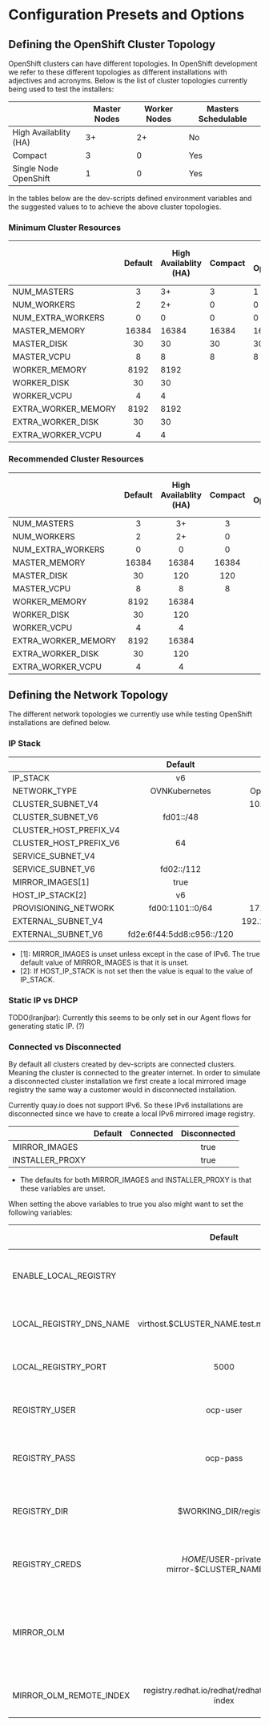 # Configuration Presets and Options

## Defining the OpenShift Cluster Topology

OpenShift clusters can have different topologies. In OpenShift development we refer to
these different topologies as different installations with adjectives and acronyms.
Below is the list of cluster topologies currently being used to test the installers:

|                       | Master Nodes | Worker Nodes | Masters Schedulable |
|-----------------------|--------------|--------------|---------------------|
| High Availablity (HA) |       3+     |       2+     |         No          |
| Compact               |       3      |       0      |         Yes         |
| Single Node OpenShift |       1      |       0      |         Yes         |


In the tables below are the dev-scripts defined environment variables and the suggested
values to to achieve the above cluster topologies.
### Minimum Cluster Resources

|                     | Default | High Availablity (HA) | Compact | Single Node OpenShift (SNO) |
|---------------------|:-------:|-----------------------|---------|-----------------------------|
| NUM_MASTERS         |    3    |           3+          |    3    |              1              |
| NUM_WORKERS         |    2    |           2+          |    0    |              0              |
| NUM_EXTRA_WORKERS   |    0    |           0           |    0    |              0              |
| MASTER_MEMORY       |  16384  |         16384         |  16384  |            16384            |
| MASTER_DISK         |    30   |           30          |    30   |              30             |
| MASTER_VCPU         |    8    |           8           |    8    |              8              |
| WORKER_MEMORY       |   8192  |          8192         |         |                             |
| WORKER_DISK         |    30   |           30          |         |                             |
| WORKER_VCPU         |    4    |           4           |         |                             |
| EXTRA_WORKER_MEMORY |   8192  |          8192         |         |                             |
| EXTRA_WORKER_DISK   |    30   |           30          |         |                             |
| EXTRA_WORKER_VCPU   |    4    |           4           |         |                             |

### Recommended Cluster Resources

|                     | Default | High Availablity (HA) | Compact | Single Node OpenShift (SNO) |
|---------------------|:-------:|:---------------------:|:-------:|:---------------------------:|
| NUM_MASTERS         |    3    |           3+          |    3    |              1              |
| NUM_WORKERS         |    2    |           2+          |    0    |              0              |
| NUM_EXTRA_WORKERS   |    0    |           0           |    0    |              0              |
| MASTER_MEMORY       |  16384  |         16384         |  16384  |            32768            |
| MASTER_DISK         |    30   |          120          |   120   |             120             |
| MASTER_VCPU         |    8    |           8           |    8    |              8              |
| WORKER_MEMORY       |   8192  |         16384         |         |                             |
| WORKER_DISK         |    30   |          120          |         |                             |
| WORKER_VCPU         |    4    |           4           |         |                             |
| EXTRA_WORKER_MEMORY |   8192  |         16384         |         |                             |
| EXTRA_WORKER_DISK   |    30   |          120          |         |                             |
| EXTRA_WORKER_VCPU   |    4    |           4           |         |                             |

## Defining the Network Topology

The different network topologies we currently use while testing OpenShift installations are defined below.

### IP Stack

|                        |          Default          |       IPv4       |            IPv6           |       IP Dual-stack       |
|------------------------|:-------------------------:|:----------------:|:-------------------------:|:-------------------------:|
| IP_STACK               |             v6            |        v4        |             v6            |            v4v6           |
| NETWORK_TYPE           |       OVNKubernetes       |   OpenShiftSDN   |       OVNKubernetes       |       OVNKubernetes       |
| CLUSTER_SUBNET_V4      |                           |   10.128.0.0/14  |                           |       10.128.0.0/14       |
| CLUSTER_SUBNET_V6      |         fd01::/48         |                  |         fd01::/48         |         fd01::/48         |
| CLUSTER_HOST_PREFIX_V4 |                           |        23        |                           |             23            |
| CLUSTER_HOST_PREFIX_V6 |             64            |                  |             64            |             64            |
| SERVICE_SUBNET_V4      |                           |                  |                           |       172.30.0.0/16       |
| SERVICE_SUBNET_V6      |         fd02::/112        |                  |         fd02::/112        |         fd02::/112        |
| MIRROR_IMAGES[1]       |            true           |                  |            true           |            true           |
| HOST_IP_STACK[2]       |             v6            |        v4        |             v6            |            v4v6           |
| PROVISIONING_NETWORK   |      fd00:1101::0/64      |   172.22.0.0/24  |      fd00:1101::0/64      |      fd00:1101::0/64      |
| EXTERNAL_SUBNET_V4     |                           | 192.168.111.0/24 |                           |      192.168.111.0/24     |
| EXTERNAL_SUBNET_V6     | fd2e:6f44:5dd8:c956::/120 |                  | fd2e:6f44:5dd8:c956::/120 | fd2e:6f44:5dd8:c956::/120 |

* [1]: MIRROR_IMAGES is unset unless except in the case of IPv6. The true default value of MIRROR_IMAGES is that it is unset.
* [2]: If HOST_IP_STACK is not set then the value is equal to the value of IP_STACK.

### Static IP vs DHCP

TODO(lranjbar): Currently this seems to be only set in our Agent flows for generating static IP. (?)

### Connected vs Disconnected

By default all clusters created by dev-scripts are connected clusters. Meaning the cluster is
connected to the greater internet. In order to simulate a disconnected cluster installation we first
create a local mirrored image registry the same way a customer would in disconnected installation.

Currently quay.io does not support IPv6. So these IPv6 installations are disconnected since we have to
create a local IPv6 mirrored image registry.

|                 | Default | Connected | Disconnected |
|-----------------|:-------:|:---------:|:------------:|
| MIRROR_IMAGES   |         |           |     true     |
| INSTALLER_PROXY |         |           |     true     |

* The defaults for both MIRROR_IMAGES and INSTALLER_PROXY is that these variables are unset.

When setting the above variables to true you also might want to set the following variables:

|                         |                    Default                      | Expected Value          |                                Description                               |
|-------------------------|:-----------------------------------------------:|-------------------------|:------------------------------------------------------------------------:|
| ENABLE_LOCAL_REGISTRY   |                                                 | true                    | Ensure that the local registry will be available.                        |
| LOCAL_REGISTRY_DNS_NAME | virthost.$CLUSTER_NAME.test.metalkube.org       | String - Web domain     | Local image registry DNS name.                                           |
| LOCAL_REGISTRY_PORT     | 5000                                            | String - Port Number    | Local image registry port.                                               |
| REGISTRY_USER           | ocp-user                                        | String                  | Local image registry user.                                               |
| REGISTRY_PASS           | ocp-pass                                        | String                  | Local image registry user's password.                                    |
| REGISTRY_DIR            | $WORKING_DIR/registry                           | String - Directory path | Base directory for the local image registry.                             |
| REGISTRY_CREDS          | $HOME/$USER-private-mirror-$CLUSTER_NAME.json   | String - File path      | Location of the local registry mirror's credentials.                     |
| MIRROR_OLM              |                                                 | String - List           | Comma-separated list of OLM operators to mirror into the local registry. |
| MIRROR_OLM_REMOTE_INDEX | registry.redhat.io/redhat/redhat-operator-index | String                  | Custom operator index image.                                             |

